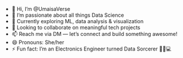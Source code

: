 - 👋 Hi, I’m @UmaisaVerse
- 👀 I’m passionate about all things Data Science
- 🌱 Currently exploring ML, data analysis & visualization
- 💞️ Looking to collaborate on meaningful tech projects
- 📫 Reach me via DM — let’s connect and build something awesome!
- 😄 Pronouns: She/her
- ⚡ Fun fact: I’m an Electronics Engineer turned Data Sorcerer 🧙‍♀️💻

<!---
UmaisaVerse/UmaisaVerse is a ✨ special ✨ repository because its `README.md` (this file) appears on your GitHub profile.
You can click the Preview link to take a look at your changes.
--->
